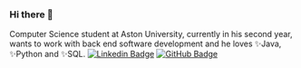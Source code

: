 ### Hi there 👋

Computer Science student at Aston University, currently in his second year, wants to work with back end software development and he loves ✨Java, ✨Python and ✨SQL.
[![Linkedin Badge](https://img.shields.io/badge/-phetrusrodrigues1997-0072b1?style=flat&logo=Linkedin&logoColor=white)](https://www.linkedin.com/in/phetrus-rodrigues-3a2806140// "Connect on LinkedIn")
[![GitHub Badge](https://img.shields.io/github/followers/phetrusrodrigues1997?label=follow&style=social)](https://github.com/phetrusrodrigues1997)


<!--
**phetrusrodrigues1997/phetrusrodrigues1997** is a ✨ _special_ ✨ repository because its `README.md` (this file) appears on your GitHub profile.

